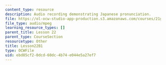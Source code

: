 ```yaml
---
content_type: resource
description: Audio recording demonstrating Japanese pronunciation.
file: https://ol-ocw-studio-app-production.s3.amazonaws.com/courses/21g-504-japanese-iv-spring-2009/ebd85cf20dcd60dc4b74e044e5a27ef7_Lesson22B1.mp3
file_type: audio/mpeg
learning_resource_types: []
parent_title: Lesson 22
parent_type: CourseSection
resourcetype: Other
title: Lesson22B1
type: OCWFile
uid: ebd85cf2-0dcd-60dc-4b74-e044e5a27ef7
---
```

